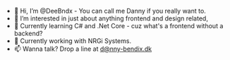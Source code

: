 - 👋 Hi, I’m @DeeBndx - You can call me Danny if you really want to. 
- 👀 I’m interested in just about anything frontend and design related,
- 🌱 Currently learning C# and .Net Core - cuz what's a frontend without a backend?
- 💞️ Currently working with NRGi Systems.
- 📫 Wanna talk? Drop a line at d@nny-bendix.dk

<!---
DeeBndx/DeeBndx is a ✨ special ✨ repository because its `README.md` (this file) appears on your GitHub profile.
You can click the Preview link to take a look at your changes.
--->

